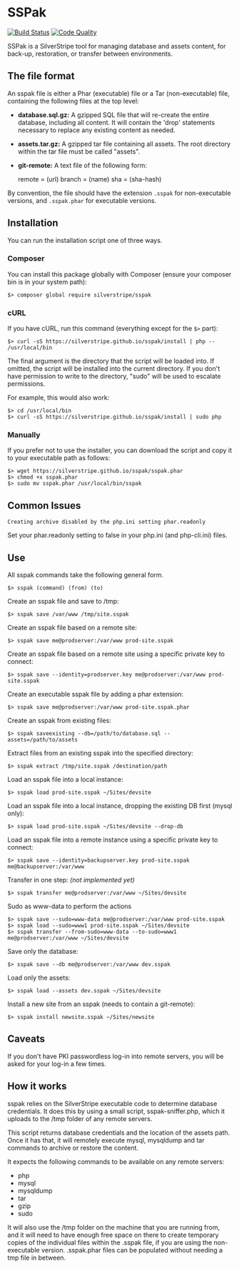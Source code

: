 # SSPak

[![Build Status](http://img.shields.io/travis/silverstripe/sspak.svg?style=flat-square)](https://travis-ci.org/silverstripe/sspak)
[![Code Quality](http://img.shields.io/scrutinizer/g/silverstripe/sspak.svg?style=flat-square)](https://scrutinizer-ci.com/g/silverstripe/sspak)

SSPak is a SilverStripe tool for managing database and assets content, for back-up, restoration, or transfer between
environments.

## The file format

An sspak file is either a Phar (executable) file or a Tar (non-executable) file, containing the following files at the top level:

 * **database.sql.gz:** A gzipped SQL file that will re-create the entire database, including all content.  It will contain the 'drop' statements necessary to replace any existing content as needed.
 * **assets.tar.gz:** A gzipped tar file containing all assets.  The root directory within the tar file must be called "assets".
 * **git-remote:** A text file of the following form:

	remote = (url)
	branch = (name)
	sha = (sha-hash)

By convention, the file should have the extension `.sspak` for non-executable versions, and `.sspak.phar` for executable versions.

## Installation

You can run the installation script one of three ways.

### Composer

You can install this package globally with Composer (ensure your composer bin is in your system path):

    $> composer global require silverstripe/sspak

### cURL

If you have cURL, run this command (everything except for the `$>` part):

	$> curl -sS https://silverstripe.github.io/sspak/install | php -- /usr/local/bin

The final argument is the directory that the script will be loaded into.  If omitted, the script will be installed into the current directory.  If you don't have permission to write to the directory, "sudo" will be used to escalate permissions.

For example, this would also work:

	$> cd /usr/local/bin
	$> curl -sS https://silverstripe.github.io/sspak/install | sudo php

### Manually

If you prefer not to use the installer, you can download the script and copy it to your executable path as follows:

	$> wget https://silverstripe.github.io/sspak/sspak.phar
	$> chmod +x sspak.phar
	$> sudo mv sspak.phar /usr/local/bin/sspak


## Common Issues

	Creating archive disabled by the php.ini setting phar.readonly

Set your phar.readonly setting to false in your php.ini (and php-cli.ini) files.


##  Use

All sspak commands take the following general form.

	$> sspak (command) (from) (to)

Create an sspak file and save to /tmp:

	$> sspak save /var/www /tmp/site.sspak

Create an sspak file based on a remote site:

	$> sspak save me@prodserver:/var/www prod-site.sspak

Create an sspak file based on a remote site using a specific private key to connect:

	$> sspak save --identity=prodserver.key me@prodserver:/var/www prod-site.sspak

Create an executable sspak file by adding a phar extension:

	$> sspak save me@prodserver:/var/www prod-site.sspak.phar

Create an sspak from existing files:

	$> sspak saveexisting --db=/path/to/database.sql --assets=/path/to/assets

Extract files from an existing sspak into the specified directory:

	$> sspak extract /tmp/site.sspak /destination/path

Load an sspak file into a local instance:

	$> sspak load prod-site.sspak ~/Sites/devsite

Load an sspak file into a local instance, dropping the existing DB first (mysql only):

	$> sspak load prod-site.sspak ~/Sites/devsite --drop-db

Load an sspak file into a remote instance using a specific private key to connect:

	$> sspak save --identity=backupserver.key prod-site.sspak me@backupserver:/var/www

Transfer in one step: *(not implemented yet)*

	$> sspak transfer me@prodserver:/var/www ~/Sites/devsite

Sudo as www-data to perform the actions

	$> sspak save --sudo=www-data me@prodserver:/var/www prod-site.sspak
	$> sspak load --sudo=www1 prod-site.sspak ~/Sites/devsite
	$> sspak transfer --from-sudo=www-data --to-sudo=www1 me@prodserver:/var/www ~/Sites/devsite

Save only the database:

	$> sspak save --db me@prodserver:/var/www dev.sspak

Load only the assets:

	$> sspak load --assets dev.sspak ~/Sites/devsite

Install a new site from an sspak (needs to contain a git-remote):

	$> sspak install newsite.sspak ~/Sites/newsite

## Caveats

If you don't have PKI passwordless log-in into remote servers, you will be asked for your log-in a few times.

## How it works

sspak relies on the SilverStripe executable code to determine database credentials.  It does this by using a small script, sspak-sniffer.php, which it uploads to the /tmp folder of any remote servers.

This script returns database credentials and the location of the assets path.  Once it has that, it will remotely execute mysql, mysqldump and tar commands to archive or restore the content.

It expects the following commands to be available on any remote servers:

 * php
 * mysql
 * mysqldump
 * tar
 * gzip
 * sudo

It will also use the /tmp folder on the machine that you are running from, and it will need to have enough free space on there to create temporary copies of the individual files within the .sspak file, if you are using the non-executable version.  .sspak.phar files can be populated without needing a tmp file in between.
